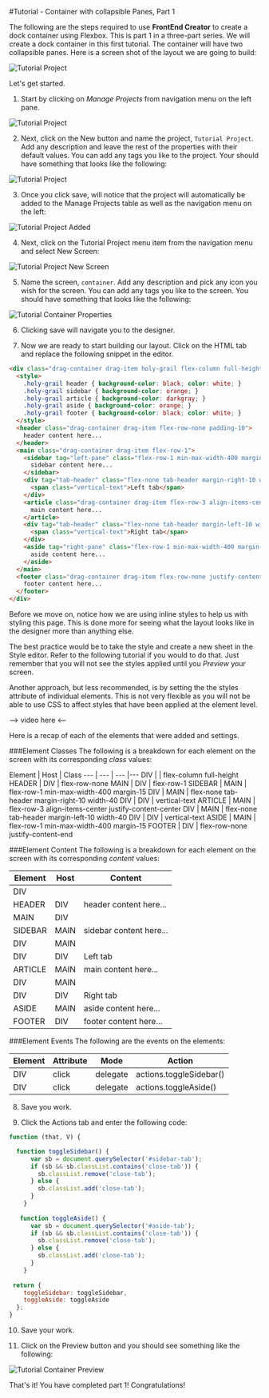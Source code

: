 #Tutorial - Container with collapsible Panes, Part 1

The following are the steps required to use **FrontEnd Creator** to create a dock container using Flexbox. This is part 1 in a three-part series. We will create a dock container in this first tutorial. The container will have two collapsible panes. Here is a screen shot of the layout we are going to build:

![Tutorial Project](../assets/images/tutorials/tutorial-container.png)


Let's get started.

1) Start by clicking on *Manage Projects* from navigation menu on the left pane.

![Tutorial Project](../assets/images/tutorials/tutorial-manage-projects.png)

2) Next, click on the New button and name the project, `Tutorial Project`. Add any description and leave the rest of the properties with their default values. You can add any tags you like to the project. Your should have something that looks like the following:

![Tutorial Project](../assets/images/tutorials/tutorial-project.png)

3) Once you click save, will notice that the project will automatically be added to the Manage Projects table as well as the navigation menu on the left:

![Tutorial Project Added](../assets/images/tutorials/tutorial-project-added.png)

4) Next, click on the Tutorial Project menu item from the navigation menu and select New Screen:

![Tutorial Project New Screen](../assets/images/tutorials/tutorial-project-new-screen.png)

5) Name the screen, `container`. Add any description and pick any icon you wish for the screen. You can add any tags you like to the screen. You should have something that looks like the following:

![Tutorial Container Properties](../assets/images/tutorials/tutorial-container-properties.png)

6) Clicking save will navigate you to the designer.

7) Now we are ready to start building our layout. Click on the HTML tab and replace the following snippet in the editor. 

```html
<div class="drag-container drag-item holy-grail flex-column full-height">
  <style>
    .holy-grail header { background-color: black; color: white; }
    .holy-grail sidebar { background-color: orange; }
    .holy-grail article { background-color: darkgray; }
    .holy-grail aside { background-color: orange; }
    .holy-grail footer { background-color: black; color: white; }
  </style>
  <header class="drag-container drag-item flex-row-none padding-10">
    header content here...
  </header>
  <main class="drag-container drag-item flex-row-1">
    <sidebar tag="left-pane" class="flex-row-1 min-max-width-400 margin-15" id="sidebar-tab">
      sidebar content here...
    </sidebar>
    <div tag="tab-header" class="flex-none tab-header margin-right-10 width-40" click.delegate="actions.toggleSidebar()">
      <span class="vertical-text">Left tab</span>
    </div>
    <article class="drag-container drag-item flex-row-3 align-items-center justify-content-center">
      main content here...
    </article>
    <div tag="tab-header" class="flex-none tab-header margin-left-10 width-40" click.delegate="actions.toggleAside()">
      <span class="vertical-text">Right tab</span>
    </div>
    <aside tag="right-pane" class="flex-row-1 min-max-width-400 margin-15" id="aside-tab">
      aside content here...
    </aside>
  </main>
  <footer class="drag-container drag-item flex-row-none justify-content-end padding-10">
    footer content here...
  </footer>
</div>
```

Before we move on, notice how we are using inline styles to help us with styling this page. This is done more for seeing what the layout looks like in the designer more than anything else.

The best practice would be to take the style and create a new sheet in the Style editor. Refer to the following tutorial if you would to do that. Just remember that you will not see the styles applied until you *Preview* your screen.

Another approach, but less recommended, is by setting the the styles attribute of individual elements. This is not very flexible as you will not be able to use CSS to affect styles that have been applied at the element level.

--> video here <--

Here is a recap of each of the elements that were added and settings. 

###Element Classes
The following is a breakdown for each element on the screen with its corresponding *class* values:

Element | Host | Class 
--- | --- | --- |---
DIV |  | flex-column full-height
HEADER | DIV | flex-row-none
MAIN | DIV | flex-row-1
SIDEBAR | MAIN | flex-row-1 min-max-width-400 margin-15
DIV | MAIN | flex-none tab-header margin-right-10 width-40
DIV | DIV | vertical-text
ARTICLE | MAIN | flex-row-3 align-items-center justify-content-center
DIV | MAIN | flex-none tab-header margin-left-10 width-40
DIV | DIV | vertical-text
ASIDE | MAIN | flex-row-1 min-max-width-400 margin-15
FOOTER | DIV | flex-row-none justify-content-end

###Element Content
The following is a breakdown for each element on the screen with its corresponding *content* values:

Element | Host | Content
--- | --- | ---
DIV |  |  
HEADER | DIV | header content here...
MAIN | DIV | 
SIDEBAR | MAIN | sidebar content here...
DIV | MAIN | 
DIV | DIV | Left tab
ARTICLE | MAIN | main content here...
DIV | MAIN | 
DIV | DIV | Right tab
ASIDE | MAIN | aside content here...
FOOTER | DIV | footer content here...

###Element Events
The following are the events on the elements:

Element | Attribute | Mode | Action
--- | --- | --- |---
DIV | click | delegate | actions.toggleSidebar() 
DIV | click | delegate | actions.toggleAside() 

8) Save you work.

9) Click the Actions tab and enter the following code:

```javascript
function (that, V) {

  function toggleSidebar() {
      var sb = document.querySelector('#sidebar-tab');
      if (sb && sb.classList.contains('close-tab')) {
        sb.classList.remove('close-tab');      
      } else {
        sb.classList.add('close-tab');      
      }
    }
   
   function toggleAside() {
      var sb = document.querySelector('#aside-tab');
      if (sb && sb.classList.contains('close-tab')) {
        sb.classList.remove('close-tab');      
      } else {
        sb.classList.add('close-tab');      
      }
    }
  
 return {
    toggleSidebar: toggleSidebar,
    toggleAside: toggleAside
  };
}
```

10) Save your work.

11) Click on the Preview button and you should see something like the following:

![Tutorial Container Preview](../assets/images/tutorials/tutorial-container-preview.gif)

That's it! You have completed part 1! Congratulations!


